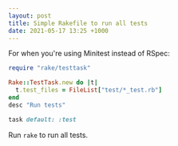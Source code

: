 ```yaml
---
layout: post
title: Simple Rakefile to run all tests
date: 2021-05-17 13:25 +1000
---
```


For when you're using Minitest instead of RSpec:

```ruby
require "rake/testtask"

Rake::TestTask.new do |t|
  t.test_files = FileList["test/*_test.rb"]
end
desc "Run tests"

task default: :test
```

Run `rake` to run all tests.
